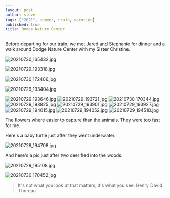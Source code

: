 ```yaml
---
layout: post
author: steve
tags: ["2021", summer, train, vacation]
published: true
title: Dodge Nature Center
---
```

Before departing for our train, we met Jared and Stephanie for dinner and a walk around Dodge Nature Center with my Sister Christine.  

![20210730_165432.jpg]({{site.baseurl}}/assets/media/20210730_165432.jpg)

![20210729_193318.jpg]({{site.baseurl}}/assets/media/20210729_193318.jpg)

![20210730_172406.jpg]({{site.baseurl}}/assets/media/20210730_172406.jpg)

![20210729_193404.jpg]({{site.baseurl}}/assets/media/20210729_193404.jpg)

![20210729_193646.jpg]({{site.baseurl}}/assets/media/20210729_193646.jpg)
![20210729_193721.jpg]({{site.baseurl}}/assets/media/20210729_193721.jpg)
![20210730_170344.jpg]({{site.baseurl}}/assets/media/20210730_170344.jpg)
![20210729_193825.jpg]({{site.baseurl}}/assets/media/20210729_193825.jpg)
![20210729_193901.jpg]({{site.baseurl}}/assets/media/20210729_193901.jpg)
![20210729_193927.jpg]({{site.baseurl}}/assets/media/20210729_193927.jpg)
![20210729_194015.jpg]({{site.baseurl}}/assets/media/20210729_194015.jpg)
![20210729_194052.jpg]({{site.baseurl}}/assets/media/20210729_194052.jpg)
![20210729_194510.jpg]({{site.baseurl}}/assets/media/20210729_194510.jpg)

The flowers where easier to capture than the animals. They were too fast for me.    

Here's a baby turtle just after they went underwater.  

![20210729_194708.jpg]({{site.baseurl}}/assets/media/20210729_194708.jpg)

And here's a pic just after two deer fled into the woods.  

![20210729_195108.jpg]({{site.baseurl}}/assets/media/20210729_195108.jpg)

![20210730_170452.jpg]({{site.baseurl}}/assets/media/20210730_170452.jpg)

>It's not what you look at that matters, it's what you see.
>Henry David Thoreau





